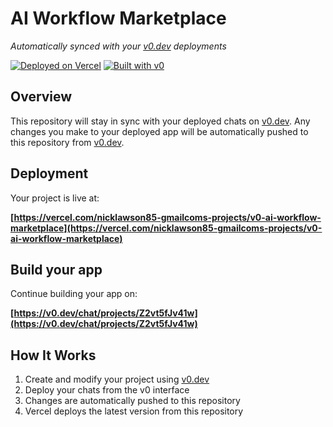 # AI Workflow Marketplace

*Automatically synced with your [v0.dev](https://v0.dev) deployments*

[![Deployed on Vercel](https://img.shields.io/badge/Deployed%20on-Vercel-black?style=for-the-badge&logo=vercel)](https://vercel.com/nicklawson85-gmailcoms-projects/v0-ai-workflow-marketplace)
[![Built with v0](https://img.shields.io/badge/Built%20with-v0.dev-black?style=for-the-badge)](https://v0.dev/chat/projects/Z2vt5fJv41w)

## Overview

This repository will stay in sync with your deployed chats on [v0.dev](https://v0.dev).
Any changes you make to your deployed app will be automatically pushed to this repository from [v0.dev](https://v0.dev).

## Deployment

Your project is live at:

**[https://vercel.com/nicklawson85-gmailcoms-projects/v0-ai-workflow-marketplace](https://vercel.com/nicklawson85-gmailcoms-projects/v0-ai-workflow-marketplace)**

## Build your app

Continue building your app on:

**[https://v0.dev/chat/projects/Z2vt5fJv41w](https://v0.dev/chat/projects/Z2vt5fJv41w)**

## How It Works

1. Create and modify your project using [v0.dev](https://v0.dev)
2. Deploy your chats from the v0 interface
3. Changes are automatically pushed to this repository
4. Vercel deploys the latest version from this repository